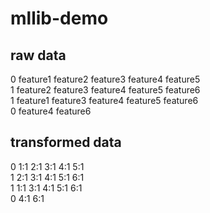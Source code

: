 # mllib-demo
## raw data
0   feature1 feature2 feature3 feature4 feature5  <br/>
1   feature2 feature3 feature4 feature5 feature6  <br/>
1   feature1 feature3 feature4 feature5 feature6  <br/>
0   feature4 feature6
## transformed data
0 1:1 2:1 3:1 4:1 5:1  <br/>
1 2:1 3:1 4:1 5:1 6:1  <br/>
1 1:1 3:1 4:1 5:1 6:1  <br/>
0 4:1 6:1  <br/>
